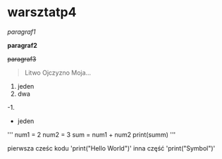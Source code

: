 # warsztatp4

*paragraf1*

**paragraf2**

~~paragraf3~~

>Litwo Ojczyzno Moja...

1. jeden
2. dwa

-1\.
  - jeden
 
 '''
 num1 = 2
 num2 = 3
 sum = num1 + num2
 print(summ)
 '''
 
 pierwsza cześc kodu 'print("Hello World")'
 inna część 'print("Symbol")'
 
 
 
 
 


